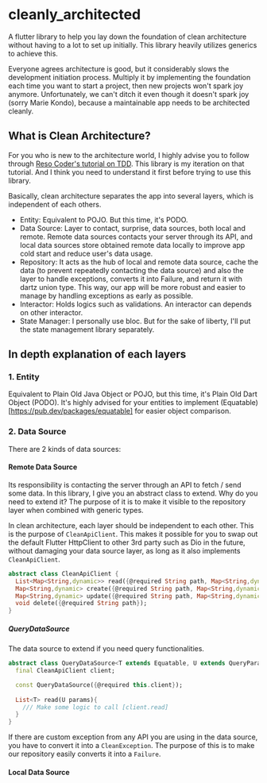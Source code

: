 # cleanly_architected

A flutter library to help you lay down the foundation of clean architecture without having to a lot to set up initially. This library heavily utilizes generics to achieve this.

Everyone agrees architecture is good, but it considerably slows the development initiation process. Multiply it by implementing the foundation each time you want to start a project, then new projects won't spark joy anymore. Unfortunately, we can't ditch it even though it doesn't spark joy (sorry Marie Kondo), because a maintainable app needs to be architected cleanly.

## What is Clean Architecture?

For you who is new to the architecture world, I highly advise you to follow through [Reso Coder's tutorial on TDD](https://resocoder.com/category/tutorials/flutter/tdd-clean-architecture/). This library is my iteration on that tutorial. And I think you need to understand it first before trying to use this library.

Basically, clean architecture separates the app into several layers, which is independent of each others.
- Entity: Equivalent to POJO. But this time, it's PODO.
- Data Source: Layer to contact, surprise, data sources, both local and remote. Remote data sources contacts your server through its API, and local data sources store obtained remote data locally to improve app cold start and reduce user's data usage.
- Repository: It acts as the hub of local and remote data source, cache the data (to prevent repeatedly contacting the data source) and also the layer to handle exceptions, converts it into Failure, and return it with dartz union type. This way, our app will be more robust and easier to manage by handling exceptions as early as possible.
- Interactor: Holds logics such as validations. An interactor can depends on other interactor.
- State Manager: I personally use bloc. But for the sake of liberty, I'll put the state management library separately.

## In depth explanation of each layers

### 1. Entity
Equivalent to Plain Old Java Object or POJO, but this time, it's Plain Old Dart Object (PODO). It's highly advised for your entities to implement (Equatable)[https://pub.dev/packages/equatable] for easier object comparison.

### 2. Data Source
There are 2 kinds of data sources:

#### Remote Data Source
Its responsibility is contacting the server through an API to fetch / send some data. In this library, I give you an abstract class to extend. Why do you need to extend it? The purpose of it is to make it visible to the repository layer when combined with generic types.

In clean architecture, each layer should be independent to each other. This is the purpose of `CleanApiClient`. This makes it possible for you to swap out the default Flutter HttpClient to other 3rd party such as Dio in the future, without damaging your data source layer, as long as it also implements `CleanApiClient`.

```dart
abstract class CleanApiClient {
  List<Map<String,dynamic>> read({@required String path, Map<String,dynamic> queryParams});
  Map<String,dynamic> create({@required String path, Map<String,dynamic> body});
  Map<String,dynamic> update({@required String path, Map<String,dynamic> body});
  void delete({@required String path});
}
```

##### QueryDataSource 
The data source to extend if you need query functionalities. 

```dart
abstract class QueryDataSource<T extends Equatable, U extends QueryParams<T>> {
  final CleanApiClient client;

  const QueryDataSource({@required this.client});
  
  List<T> read(U params){
    /// Make some logic to call [client.read]
  }
}
```

If there are custom exception from any API you are using in the data source, you have to convert it into a `CleanException`. The purpose of this is to make our repository easily converts it into a `Failure`.

#### Local Data Source